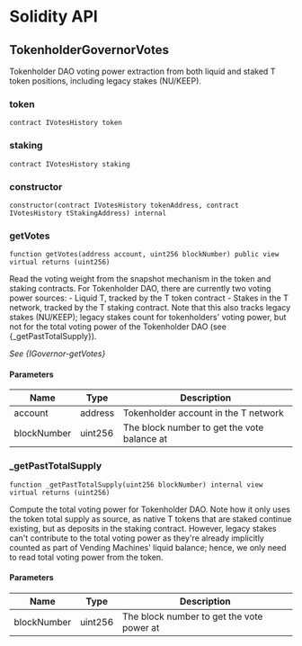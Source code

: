 # Solidity API

## TokenholderGovernorVotes

Tokenholder DAO voting power extraction from both liquid and staked
        T token positions, including legacy stakes (NU/KEEP).

### token

```solidity
contract IVotesHistory token
```

### staking

```solidity
contract IVotesHistory staking
```

### constructor

```solidity
constructor(contract IVotesHistory tokenAddress, contract IVotesHistory tStakingAddress) internal
```

### getVotes

```solidity
function getVotes(address account, uint256 blockNumber) public view virtual returns (uint256)
```

Read the voting weight from the snapshot mechanism in the token
        and staking contracts. For Tokenholder DAO, there are currently
        two voting power sources:
         - Liquid T, tracked by the T token contract
         - Stakes in the T network, tracked  by the T staking contract.
           Note that this also tracks legacy stakes (NU/KEEP); legacy
           stakes count for tokenholders' voting power, but not for the
           total voting power of the Tokenholder DAO
           (see {_getPastTotalSupply}).

_See {IGovernor-getVotes}_

#### Parameters

| Name | Type | Description |
| ---- | ---- | ----------- |
| account | address | Tokenholder account in the T network |
| blockNumber | uint256 | The block number to get the vote balance at |

### _getPastTotalSupply

```solidity
function _getPastTotalSupply(uint256 blockNumber) internal view virtual returns (uint256)
```

Compute the total voting power for Tokenholder DAO. Note how it
        only uses the token total supply as source, as native T tokens
        that are staked continue existing, but as deposits in the
        staking contract. However, legacy stakes can't contribute to the
        total voting power as they're already implicitly counted as part
        of Vending Machines' liquid balance; hence, we only need to read
        total voting power from the token.

#### Parameters

| Name | Type | Description |
| ---- | ---- | ----------- |
| blockNumber | uint256 | The block number to get the vote power at |


